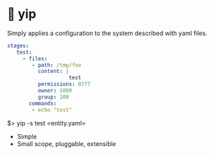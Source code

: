 # :pushpin: yip

Simply applies a configuration to the system described with yaml files.


```yaml
stages:
   test:
     - files:
        - path: /tmp/foo
          content: |
                    test
          permissions: 0777
          owner: 1000
          group: 100
       commands:
        - echo "test"
```
$> yip -s test <entity.yaml>

- Simple
- Small scope, pluggable, extensible
